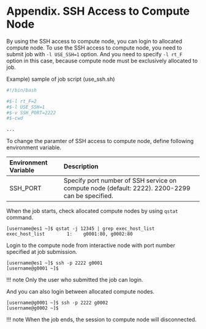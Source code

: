 # Appendix. SSH Access to Compute Node

By using the SSH access to compute node, you can login to allocated compute node.
To use the SSH access to compute node, you need to submit job with `-l USE_SSH=1` option.
And you need to specify `-l rt_F` option in this case, because compute node must be exclusively allocated to job.

Example) sample of job script (use_ssh.sh)

```bash
#!/bin/bash

#$-l rt_F=2
#$-l USE_SSH=1
#$-v SSH_PORT=2222
#$-cwd

...
```

To change the paramter of SSH access to compute node, define following environment variable.

| Environment Variable | Description |
|:---|:---|
| SSH_PORT | Specify port number of SSH service on compute node (default: 2222). 2200-2299 can be specified. |

When the job starts, check allocated compute nodes by using `qstat` command.

```
[username@es1 ~]$ qstat -j 12345 | grep exec_host_list
exec_host_list        1:    g0001:80, g0002:80
```

Login to the compute node from interactive node with port number specified at job submission.

```
[username@es1 ~]$ ssh -p 2222 g0001
[username@g0001 ~]$ 
```

!!! note
    Only the user who submitted the job can login.

And you can also login between allocated compute nodes.

```
[username@g0001 ~]$ ssh -p 2222 g0002
[username@g0002 ~]$
```

!!! note
    When the job ends, the session to compute node will disconnected.
